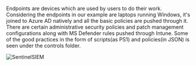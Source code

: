 Endpoints are devices which are used by users to do their work. Considering the endpoints in our example are laptops running Windows, it's joined to Azure AD natively and all the basic policies are pushed through it. There are certain administrative security policies and patch management configurations along with MS Defender rules pushed through Intune. Some of the good practices in the form of scripts(as PS1) and policies(in JSON) is seen under the controls folder.



![SentinelSIEM](https://github.com/sunilmuthyalapro/secure-azure-petstore/assets/138375291/cac7f1e2-e031-4cfd-b3e9-d6a7674a6537)

